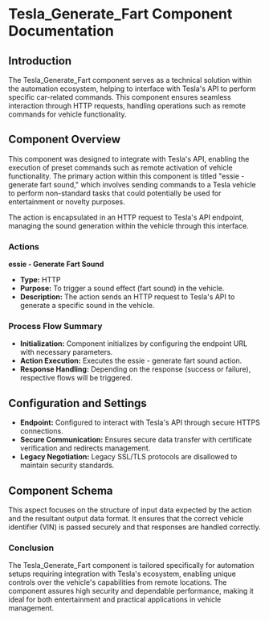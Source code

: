 # Tesla_Generate_Fart Component Documentation

## Introduction
The Tesla_Generate_Fart component serves as a technical solution within the automation ecosystem, helping to interface with Tesla's API to perform specific car-related commands. This component ensures seamless interaction through HTTP requests, handling operations such as remote commands for vehicle functionality.

## Component Overview
This component was designed to integrate with Tesla's API, enabling the execution of preset commands such as remote activation of vehicle functionality. The primary action within this component is titled "essie - generate fart sound," which involves sending commands to a Tesla vehicle to perform non-standard tasks that could potentially be used for entertainment or novelty purposes.

The action is encapsulated in an HTTP request to Tesla's API endpoint, managing the sound generation within the vehicle through this interface.

### Actions
**essie - Generate Fart Sound**
- **Type:** HTTP
- **Purpose:** To trigger a sound effect (fart sound) in the vehicle.
- **Description:** The action sends an HTTP request to Tesla's API to generate a specific sound in the vehicle.

### Process Flow Summary
- **Initialization:** Component initializes by configuring the endpoint URL with necessary parameters.
- **Action Execution:** Executes the essie - generate fart sound action.
- **Response Handling:** Depending on the response (success or failure), respective flows will be triggered.

## Configuration and Settings
- **Endpoint:** Configured to interact with Tesla's API through secure HTTPS connections.
- **Secure Communication:** Ensures secure data transfer with certificate verification and redirects management.
- **Legacy Negotiation:** Legacy SSL/TLS protocols are disallowed to maintain security standards.

## Component Schema 
This aspect focuses on the structure of input data expected by the action and the resultant output data format. It ensures that the correct vehicle identifier (VIN) is passed securely and that responses are handled correctly.

### Conclusion
The Tesla_Generate_Fart component is tailored specifically for automation setups requiring integration with Tesla's ecosystem, enabling unique controls over the vehicle's capabilities from remote locations. The component assures high security and dependable performance, making it ideal for both entertainment and practical applications in vehicle management.